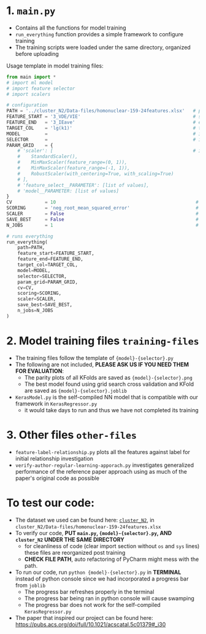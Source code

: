 # 1. `main.py`
- Contains all the functions for model training
- `run_everything` function provides a simple framework to configure training
- The training scripts were loaded under the same directory, organized before uploading


Usage template in model training files:

```py
from main import *
# import ml model
# import feature selector
# import scalers

# configuration
PATH = '../cluster_N2/Data-files/homonuclear-159-24features.xlsx'   # path to dataset
FEATURE_START = '3_VDE/VIE'                                         # starting column of features
FEATURE_END   = '3_IEave'                                           # ending column of features
TARGET_COL    = 'lg(k1)'                                            # target column
MODEL         =                                                     # insert ml model
SELECTOR      =                                                     # insert selector(MODEL), needs to have .get_support()
PARAM_GRID    = {
    # 'scaler': [                                                   # if using scaler, SCALER needs to be True
    #    StandardScaler(),
    #    MinMaxScaler(feature_range=(0, 1)),
    #    MinMaxScaler(feature_range=(-1, 1)),
    #    RobustScaler(with_centering=True, with_scaling=True)
    # ],
    # 'feature_select__PARAMETER': [list of values],
    # 'model__PARAMETER: [list of values]                  
}
CV            = 10                                                   # to match with authors of reference paper this is 10
SCORING       = 'neg_root_mean_squared_error'                        # the scoring being optimized for, for consistency this is consistent throughout
SCALER        = False                                                # choose scaler, False for no scaling
SAVE_BEST     = False                                                # True saves the best model in 10 KFold splits
N_JOBS        = 1                                                    # added later because -1 for tensorflow model causes gpu to re-initialize for every process, causing pc freeze

# runs everything
run_everything(
    path=PATH,
    feature_start=FEATURE_START,
    feature_end=FEATURE_END,
    target_col=TARGET_COL,
    model=MODEL,
    selector=SELECTOR,
    param_grid=PARAM_GRID,
    cv=CV,
    scoring=SCORING,
    scaler=SCALER,
    save_best=SAVE_BEST,
    n_jobs=N_JOBS
)
```

# 2. Model training files `training-files`
- The training files follow the template of `{model}-{selector}.py`
- The following are not included, **PLEASE ASK US IF YOU NEED THEM FOR EVALUATION**:
    - The parity plots of all KFolds are saved as `{model}-{selector}.png`
    - The best model found using grid search cross validation and KFold are saved as `{model}-{selector}.joblib`
- `KerasModel.py` is the self-compiled NN model that is compatible with our framework in `KerasRegressor.py`
    - it would take days to run and thus we have not completed its training

# 3. Other files `other-files`
- `feature-label-relationship.py` plots all the features against label for initial relationship investigation
- `verify-author-regular-learning-apporach.py` investigates generalized performance of the reference paper approach using as much of the paper's original code as possible

# To test our code:
- The dataset we used can be found here: [`cluster_N2`](https://github.com/MMLhh/cluster_N2/tree/master), in `cluster_N2/Data-files/homonuclear-159-24features.xlsx`
- To verify our code, **PUT `main.py`, `{model}-{selector}.py`, AND `cluster_N2` UNDER THE SAME DIRECTORY**
    - for cleanliness of code (clear import section without `os` and `sys` lines) these files are reorganized post training
    - **CHECK FILE PATH**, auto refactoring of PyCharm might mess with the path.
- To run our code, run `python {model}-{selector}.py` in **TERMINAL** instead of python console since we had incorporated a progress bar from `joblib`
    - The progress bar refreshes properly in the terminal
    - The progress bar being ran in python console will cause swamping
    - The progress bar does not work for the self-compiled `KerasRegressor.py`
- The paper that inspired our project can be found here: https://pubs.acs.org/doi/full/10.1021/acscatal.5c01379#_i30
